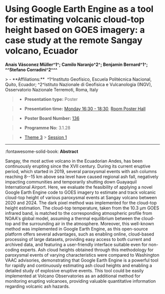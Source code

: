 # Using Google Earth Engine as a tool for estimating volcanic cloud-top height based on GOES imagery: a case study at the remote Sangay volcano, Ecuador

**Anais Vásconez Müller^1^; Camilo Naranjo^2^; Benjamin Bernard^1^; ^^Stefano Corradini^2^^^**

<!-- more -->> - **Affiliations:**  ^1^Instituto Geofísico, Escuela Politécnica Nacional, Quito, Ecuador; ^2^Istituto Nazionale di Geofisica e Vulcanologia (INGV), Osservatorio Nazionale Terremoti, Roma, Italy 

> - **Presentation type:** Poster

> - **Presentation time:** [Monday 16:30 - 18:30](../sessions_comparison.md#__tabbed_1_6), [Room Poster Hall](../maps_venue.md#__tabbed_1_1)

> - **Poster Board Number:** [136](../map_poster_boards.md#monday)

> - **Programme No:** 3.1.28

> - [Theme 3](../theme3.md) > [Session 1](../sessions/session-3-1.md)

--- 

:fontawesome-solid-book: **Abstract**

Sangay, the most active volcano in the Ecuadorian Andes, has been continuously erupting since the XVII century. During its current eruptive period, which started in 2019, several paroxysmal events with ash columns reaching 8--15 km above sea level have caused regional ash fall, negatively impacting communities and temporarily shutting down Guayaquil International Airport. Here, we evaluate the feasibility of applying a novel Google Earth Engine code to GOES imagery to estimate and track volcanic cloud-top height of various paroxysmal events at Sangay volcano between 2020 and 2024.
The dark pixel method was implemented for the cloud-top height estimation. The cloud-top temperature, taken from the 10.3 µm GOES infrared band, is matched to the corresponding atmospheric profile from NOAA's global model, assuming a thermal equilibrium between the cloud-top and the surrounding air in the atmosphere.
Moreover, this well-known method was implemented in Google Earth Engine, as this open-source platform offers several advantages, such as enabling online, cloud-based processing of large datasets, providing easy access to both current and archived data, and featuring a user-friendly interface suitable even for non-coding experts.
Ash cloud heights obtained through this methodology for paroxysmal events of varying characteristics were compared to Washington VAAC advisories, demonstrating that Google Earth Engine is a powerful tool for rapidly and continuously estimating ash cloud heights and enabling a detailed study of explosive eruptive events. This tool could be easily implemented at Volcano Observatories as an additional method for monitoring erupting volcanoes, providing valuable quantitative information regarding volcanic ash hazards.

